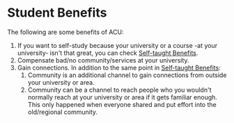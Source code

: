 # Student Benefits

The following are some benefits of ACU:

1. If you want to self-study because your university or a course -at your university- isn't that great, you can check [Self-taught Benefits](./Self-Taught-Benefits.md).
2. Compensate bad/no community/services at your university.
3. Gain connections. In addition to the same point in [Self-taught Benefits](./Self-Taught-Benefits.md):
   1. Community is an additional channel to gain connections from outside your university or area.
   2. Community can be a channel to reach people who you wouldn't normally reach at your university or area if it gets familiar enough. This only happened when everyone shared and put effort into the old/regional community.
